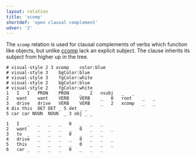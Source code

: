 ```yaml
---
layout: relation
title: 'xcomp'
shortdef: 'open clausal complement'
udver: '2'
---
```


The `xcomp` relation is used for clausal complements of verbs which function like objects, but unlike [ccomp]() lack an explicit subject. The clause inherits its subject from  higher up in the tree.


~~~ conllu
# visual-style 2 3 xcomp	color:blue
# visual-style 3	bgColor:blue
# visual-style 3	fgColor:white
# visual-style 2	bgColor:blue
# visual-style 2	fgColor:white
1	I	I	PRON	PRON	_	2	nsubj	_	_
2	want	want	VERB	VERB	_	0	root	_	_
3	drive	drive	VERB	VERB	_	2	xcomp	_	_
4 dis this  DET DET _ 5 det _ _
5 car car NOUN  NOUN  _ 3 obj _ _

1	I	_	_	_	_	0	_	_	_
2	want	_	_	_	_	0	_	_	_
3	to	_	_	_	_	0	_	_	_
4	drive	_	_	_	_	0	_	_	_
5	this	_	_	_	_	0	_	_	_
6	car	_	_	_	_	0	_	_	_
~~~

